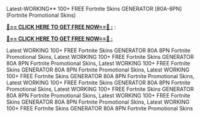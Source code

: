 Latest-WORKING** 100+ FREE Fortnite Skins GENERATOR [80A-8PN] (Fortnite Promotional Skins)

**[🔴== CLICK HERE TO GET FREE NOW==🔴 :](https://oercommons.s3.amazonaws.com/media/courseware/relatedresource/file/all-zit.html)**
:

**[🔴== CLICK HERE TO GET FREE NOW==🔴 :](https://oercommons.s3.amazonaws.com/media/courseware/relatedresource/file/gift-zit.html)**

Latest WORKING 100+ FREE Fortnite Skins GENERATOR 80A 8PN Fortnite Promotional Skins, Latest WORKING 100+ FREE Fortnite Skins GENERATOR 80A 8PN Fortnite Promotional Skins, Latest WORKING 100+ FREE Fortnite Skins GENERATOR 80A 8PN Fortnite Promotional Skins, Latest WORKING 100+ FREE Fortnite Skins GENERATOR 80A 8PN Fortnite Promotional Skins, Latest WORKING 100+ FREE Fortnite Skins GENERATOR 80A 8PN Fortnite Promotional Skins, Latest WORKING 100+ FREE Fortnite Skins GENERATOR 80A 8PN Fortnite Promotional Skins, Latest WORKING 100+ FREE Fortnite Skins GENERATOR 80A 8PN Fortnite Promotional Skins, Latest WORKING 100+ FREE Fortnite Skins GENERATOR 80A 8PN Fortnite Promotional Skins
